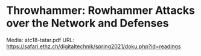# Throwhammer: Rowhammer Attacks over the Network and Defenses

Media: atc18-tatar.pdf
URL: https://safari.ethz.ch/digitaltechnik/spring2021/doku.php?id=readings